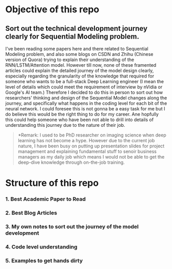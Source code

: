 # Objective of this repo
## Sort out the technical development journey clearly for Sequential Modeling problem.

I've been reading some papers here and there related to Sequential Modeling problem, and also some blogs on CSDN and Zhihu (Chinese version of Quora) trying to explain their understanding of the RNN/LSTM/Attention model. However till now, none of these framented articles could explain the detailed journey of the model design clearly, especially regarding the granularity of the knowledge that required for someone who wants to be a full-stack Deep Learning engineer (I mean the level of details which could meet the requirement of interview by nVidia or Google's AI team.) Therefore I decided to do this in person to sort out how researchers' thinking and design of the Sequential Model changes along the journey, and specifically what happens in the coding level for each bit of the neural network. I could foresee this is not gonna be a easy task for me but I do believe this would be the right thing to do for my career. Ane hopfully this could help someone who have been not able to drill into details of understanding this journey due to the nature of their job. 

>*Remark: I used to be PhD researcher on imaging science when deep learning has not become a hype. However due to the current job nature, I have been busy on putting up presentation slides for project management and explaining fundamental stuff to senoir business managers as my daily job which means I would not be able to get the deep-dive knowledge through on-the-job training.


# Structure of this repo

### 1. Best Academic Paper to Read
### 2. Best Blog Articles
### 3. My own notes to sort out the journey of the model development
### 4. Code level understanding
### 5. Examples to get hands dirty
